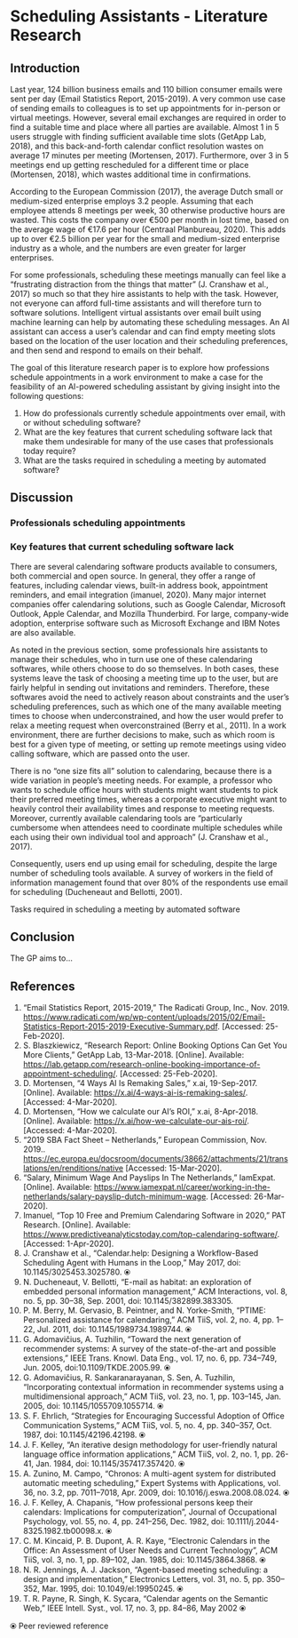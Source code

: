 # Scheduling Assistants - Literature Research

## Introduction

Last year, 124 billion business emails and 110 billion consumer emails were sent per day (Email Statistics Report, 2015-2019). A very common use case of sending emails to colleagues is to set up appointments for in-person or virtual meetings. However, several email exchanges are required in order to find a suitable time and place where all parties are available. Almost 1 in 5 users struggle with finding sufficient available time slots (GetApp Lab, 2018), and this back-and-forth calendar conflict resolution wastes on average 17 minutes per meeting (Mortensen, 2017). Furthermore, over 3 in 5 meetings end up getting rescheduled for a different time or place (Mortensen, 2018), which wastes additional time in confirmations.

According to the European Commission (2017), the average Dutch small or medium-sized enterprise employs 3.2 people. Assuming that each employee attends 8 meetings per week, 30 otherwise productive hours are wasted. This costs the company over €500 per month in lost time, based on the average wage of €17.6 per hour (Centraal Planbureau, 2020). This adds up to over €2.5 billion per year for the small and medium-sized enterprise industry as a whole, and the numbers are even greater for larger enterprises.

For some professionals, scheduling these meetings manually can feel like a “frustrating distraction from the things that matter” (J. Cranshaw et al., 2017) so much so that they hire assistants to help with the task. However, not everyone can afford full-time assistants and will therefore turn to software solutions. Intelligent virtual assistants over email built using machine learning can help by automating these scheduling messages. An AI assistant can access a user’s calendar and can find empty meeting slots based on the location of the user location and their scheduling preferences, and then send and respond to emails on their behalf.

The goal of this literature research paper is to explore how professions schedule appointments in a work environment to make a case for the feasibility of an AI-powered scheduling assistant by giving insight into the following questions:

1. How do professionals currently schedule appointments over email, with or without scheduling software?
2. What are the key features that current scheduling software lack that make them undesirable for many of the use cases that professionals today require?
3. What are the tasks required in scheduling a meeting by automated software?

## Discussion

### Professionals scheduling appointments


### Key features that current scheduling software lack

There are several calendaring software products available to consumers, both commercial and open source. In general, they offer a range of features, including calendar views, built-in address book, appointment reminders, and email integration (imanuel, 2020). Many major internet companies offer calendaring solutions, such as Google Calendar, Microsoft Outlook, Apple Calendar, and Mozilla Thunderbird. For large, company-wide adoption, enterprise software such as Microsoft Exchange and IBM Notes are also available.

As noted in the previous section, some professionals hire assistants to manage their schedules, who in turn use one of these calendaring softwares, while others choose to do so themselves. In both cases, these systems leave the task of choosing a meeting time up to the user, but are fairly helpful in sending out invitations and reminders. Therefore, these softwares avoid the need to actively reason about constraints and the user’s scheduling preferences, such as which one of the many available meeting times to choose when underconstrained, and how the user would prefer to relax a meeting request when overconstrained (Berry et al., 2011). In a work environment, there are further decisions to make, such as which room is best for a given type of meeting, or setting up remote meetings using video calling software, which are passed onto the user.

There is no “one size fits all” solution to calendaring, because there is a wide variation in people’s meeting needs. For example, a professor who wants to schedule office hours with students might want students to pick their preferred meeting times, whereas a corporate executive might want to heavily control their availability times and response to meeting requests. Moreover, currently available calendaring tools are “particularly cumbersome when attendees need to coordinate multiple schedules while each using their own individual tool and approach” (J. Cranshaw et al., 2017).

Consequently, users end up using email for scheduling, despite the large number of scheduling tools available. A survey of workers in the field of information management found that over 80% of the respondents use email for scheduling (Ducheneaut and Bellotti, 2001).

Tasks required in scheduling a meeting by automated software

## Conclusion

The GP aims to...

## References

1. “Email Statistics Report, 2015-2019,” The Radicati Group, Inc., Nov. 2019. https://www.radicati.com/wp/wp-content/uploads/2015/02/Email-Statistics-Report-2015-2019-Executive-Summary.pdf. [Accessed: 25-Feb-2020].
2. S. Blaszkiewicz, “Research Report: Online Booking Options Can Get You More Clients,” GetApp Lab, 13-Mar-2018. [Online]. Available: https://lab.getapp.com/research-online-booking-importance-of-appointment-scheduling/. [Accessed: 25-Feb-2020].
3. D. Mortensen, “4 Ways AI Is Remaking Sales,” x.ai, 19-Sep-2017. [Online]. Available: https://x.ai/4-ways-ai-is-remaking-sales/. [Accessed: 4-Mar-2020].
4. D. Mortensen, “How we calculate our AI’s ROI,” x.ai, 8-Apr-2018. [Online]. Available: https://x.ai/how-we-calculate-our-ais-roi/. [Accessed: 4-Mar-2020].
5. “2019 SBA Fact Sheet – Netherlands,” European Commission, Nov. 2019.. https://ec.europa.eu/docsroom/documents/38662/attachments/21/translations/en/renditions/native [Accessed: 15-Mar-2020].
6. “Salary, Minimum Wage And Payslips In The Netherlands,” IamExpat. [Online]. Available: https://www.iamexpat.nl/career/working-in-the-netherlands/salary-payslip-dutch-minimum-wage. [Accessed: 26-Mar-2020].
7. Imanuel, “Top 10 Free and Premium Calendaring Software in 2020,” PAT Research. [Online]. Available: https://www.predictiveanalyticstoday.com/top-calendaring-software/. [Accessed: 1-Apr-2020].
8. J. Cranshaw et al., “Calendar.help: Designing a Workflow-Based Scheduling Agent with Humans in the Loop,” May 2017, doi: 10.1145/3025453.3025780. ⦿
9. N. Ducheneaut, V. Bellotti, “E-mail as habitat: an exploration of embedded personal information management,” ACM Interactions, vol. 8, no. 5, pp. 30–38, Sep. 2001, doi: 10.1145/382899.383305.
10. P. M. Berry, M. Gervasio, B. Peintner, and N. Yorke-Smith, “PTIME: Personalized assistance for calendaring,” ACM TiiS, vol. 2, no. 4, pp. 1–22, Jul. 2011, doi: 10.1145/1989734.1989744. ⦿
11. G. Adomavičius, A. Tuzhilin, “Toward the next generation of recommender systems: A survey of the state-of-the-art and possible extensions,” IEEE Trans. Knowl. Data Eng., vol. 17, no. 6, pp. 734–749, Jun. 2005, doi:10.1109/TKDE.2005.99. ⦿
12. G. Adomavičius, R. Sankaranarayanan, S. Sen, A. Tuzhilin, “Incorporating contextual information in recommender systems using a multidimensional approach,” ACM TiiS, vol. 23, no. 1, pp. 103–145, Jan. 2005, doi: 10.1145/1055709.1055714. ⦿
13. S. F. Ehrlich, “Strategies for Encouraging Successful Adoption of Office Communication Systems,” ACM TiiS, vol. 5, no. 4, pp. 340–357, Oct. 1987, doi: 10.1145/42196.42198. ⦿
14. J. F. Kelley, “An iterative design methodology for user-friendly natural language office information applications,” ACM TiiS, vol. 2, no. 1, pp. 26-41, Jan. 1984, doi: 10.1145/357417.357420. ⦿
15. A. Zunino, M. Campo, “Chronos: A multi-agent system for distributed automatic meeting scheduling,” Expert Systems with Applications, vol. 36, no. 3.2, pp. 7011–7018, Apr. 2009, doi: 10.1016/j.eswa.2008.08.024. ⦿
16. J. F. Kelley, A. Chapanis, “How professional persons keep their calendars: Implications for computerization”, Journal of Occupational Psychology, vol. 55, no. 4, pp. 241–256, Dec. 1982, doi: 10.1111/j.2044-8325.1982.tb00098.x. ⦿
17. C. M. Kincaid, P. B. Dupont, A. R. Kaye, “Electronic Calendars in the Office: An Assessment of User Needs and Current Technology”, ACM TiiS, vol. 3, no. 1, pp. 89–102, Jan. 1985, doi: 10.1145/3864.3868. ⦿
18. N. R. Jennings, A. J. Jackson, “Agent-based meeting scheduling: a design and implementation,” Electronics Letters, vol. 31, no. 5, pp. 350–352, Mar. 1995, doi: 10.1049/el:19950245. ⦿
19. T. R. Payne, R. Singh, K. Sycara, “Calendar agents on the Semantic Web,” IEEE Intell. Syst., vol. 17, no. 3, pp. 84–86, May 2002 ⦿

⦿  Peer reviewed reference
